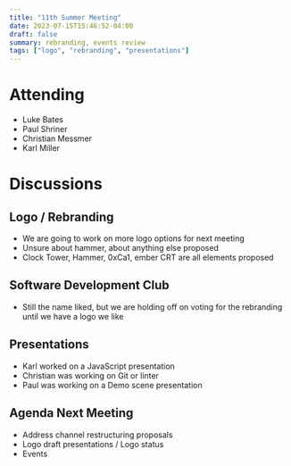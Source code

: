 ```yaml
---
title: "11th Summer Meeting"
date: 2023-07-15T15:46:52-04:00
draft: false
summary: rebranding, events review
tags: ["logo", "rebranding", "presentations"]
---
```


# Attending

- Luke Bates
- Paul Shriner
- Christian Messmer
- Karl Miller
  
# Discussions

## Logo / Rebranding

- We are going to work on more logo options for next meeting
- Unsure about hammer, about anything else proposed
- Clock Tower, Hammer, 0xCa1, ember CRT are all elements proposed

## Software Development Club

- Still the name liked, but we are holding off on voting for the rebranding until we have a logo we like

## Presentations
- Karl worked on a JavaScript presentation
- Christian was working on Git or linter
- Paul was working on a Demo scene presentation

## Agenda Next Meeting

- Address channel restructuring proposals
- Logo draft presentations / Logo status
- Events
